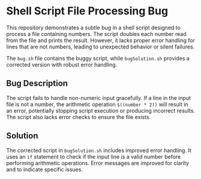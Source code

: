 # Shell Script File Processing Bug

This repository demonstrates a subtle bug in a shell script designed to process a file containing numbers. The script doubles each number read from the file and prints the result. However, it lacks proper error handling for lines that are not numbers, leading to unexpected behavior or silent failures.

The `bug.sh` file contains the buggy script, while `bugSolution.sh` provides a corrected version with robust error handling.

## Bug Description
The script fails to handle non-numeric input gracefully. If a line in the input file is not a number, the arithmetic operation `$((number * 2))` will result in an error, potentially stopping script execution or producing incorrect results.  The script also lacks error checks to ensure the file exists.

## Solution
The corrected script in `bugSolution.sh` includes improved error handling. It uses an `if` statement to check if the input line is a valid number before performing arithmetic operations. Error messages are improved for clarity and to indicate specific issues.